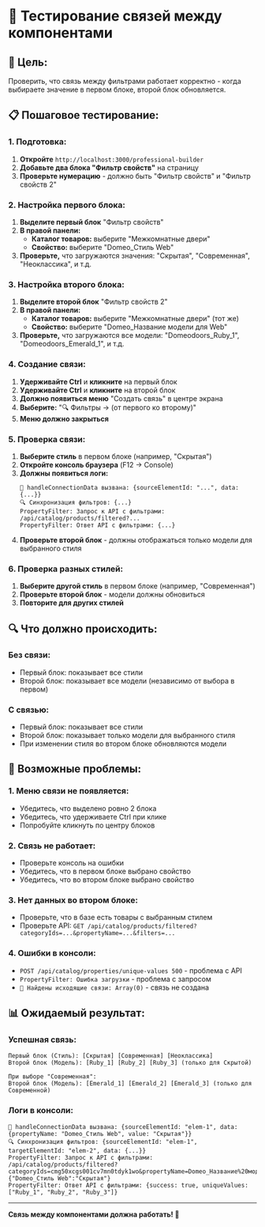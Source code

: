 # 🧪 Тестирование связей между компонентами

## 🎯 **Цель:**
Проверить, что связь между фильтрами работает корректно - когда выбираете значение в первом блоке, второй блок обновляется.

## 📋 **Пошаговое тестирование:**

### **1. Подготовка:**
1. **Откройте** `http://localhost:3000/professional-builder`
2. **Добавьте два блока "Фильтр свойств"** на страницу
3. **Проверьте нумерацию** - должно быть "Фильтр свойств" и "Фильтр свойств 2"

### **2. Настройка первого блока:**
1. **Выделите первый блок** "Фильтр свойств"
2. **В правой панели:**
   - **Каталог товаров:** выберите "Межкомнатные двери"
   - **Свойство:** выберите "Domeo_Стиль Web"
3. **Проверьте,** что загружаются значения: "Скрытая", "Современная", "Неоклассика", и т.д.

### **3. Настройка второго блока:**
1. **Выделите второй блок** "Фильтр свойств 2"
2. **В правой панели:**
   - **Каталог товаров:** выберите "Межкомнатные двери" (тот же)
   - **Свойство:** выберите "Domeo_Название модели для Web"
3. **Проверьте,** что загружаются все модели: "Domeodoors_Ruby_1", "Domeodoors_Emerald_1", и т.д.

### **4. Создание связи:**
1. **Удерживайте Ctrl** и **кликните** на первый блок
2. **Удерживайте Ctrl** и **кликните** на второй блок
3. **Должно появиться меню** "Создать связь" в центре экрана
4. **Выберите:** "🔍 Фильтры → (от первого ко второму)"
5. **Меню должно закрыться**

### **5. Проверка связи:**
1. **Выберите стиль** в первом блоке (например, "Скрытая")
2. **Откройте консоль браузера** (F12 → Console)
3. **Должны появиться логи:**
   ```
   🔗 handleConnectionData вызвана: {sourceElementId: "...", data: {...}}
   🔍 Синхронизация фильтров: {...}
   PropertyFilter: Запрос к API с фильтрами: /api/catalog/products/filtered?...
   PropertyFilter: Ответ API с фильтрами: {...}
   ```
4. **Проверьте второй блок** - должны отображаться только модели для выбранного стиля

### **6. Проверка разных стилей:**
1. **Выберите другой стиль** в первом блоке (например, "Современная")
2. **Проверьте второй блок** - модели должны обновиться
3. **Повторите для других стилей**

## 🔍 **Что должно происходить:**

### **Без связи:**
- Первый блок: показывает все стили
- Второй блок: показывает все модели (независимо от выбора в первом)

### **С связью:**
- Первый блок: показывает все стили
- Второй блок: показывает только модели для выбранного стиля
- При изменении стиля во втором блоке обновляются модели

## 🐛 **Возможные проблемы:**

### **1. Меню связи не появляется:**
- Убедитесь, что выделено ровно 2 блока
- Убедитесь, что удерживаете Ctrl при клике
- Попробуйте кликнуть по центру блоков

### **2. Связь не работает:**
- Проверьте консоль на ошибки
- Убедитесь, что в первом блоке выбрано свойство
- Убедитесь, что во втором блоке выбрано свойство

### **3. Нет данных во втором блоке:**
- Проверьте, что в базе есть товары с выбранным стилем
- Проверьте API: `GET /api/catalog/products/filtered?categoryIds=...&propertyName=...&filters=...`

### **4. Ошибки в консоли:**
- `POST /api/catalog/properties/unique-values 500` - проблема с API
- `PropertyFilter: Ошибка загрузки` - проблема с запросом
- `🔗 Найдены исходящие связи: Array(0)` - связь не создана

## 📊 **Ожидаемый результат:**

### **Успешная связь:**
```
Первый блок (Стиль): [Скрытая] [Современная] [Неоклассика]
Второй блок (Модель): [Ruby_1] [Ruby_2] [Ruby_3] (только для Скрытой)

При выборе "Современная":
Второй блок (Модель): [Emerald_1] [Emerald_2] [Emerald_3] (только для Современной)
```

### **Логи в консоли:**
```
🔗 handleConnectionData вызвана: {sourceElementId: "elem-1", data: {propertyName: "Domeo_Стиль Web", value: "Скрытая"}}
🔍 Синхронизация фильтров: {sourceElementId: "elem-1", targetElementId: "elem-2", data: {...}}
PropertyFilter: Запрос к API с фильтрами: /api/catalog/products/filtered?categoryIds=cmg50xcgs001cv7mn0tdyk1wo&propertyName=Domeo_Название%20модели%20для%20Web&filters={"Domeo_Стиль Web":"Скрытая"}
PropertyFilter: Ответ API с фильтрами: {success: true, uniqueValues: ["Ruby_1", "Ruby_2", "Ruby_3"]}
```

---

**Связь между компонентами должна работать! 🔗**

